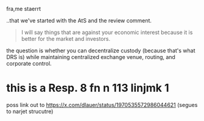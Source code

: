 fra,me staerrt

..that we've started with the AtS and the review comment.


> I will say things that are against your economic interest because it is better for the market and investors.


the question is whether you can decentralize custody (because that's what DRS is) while maintaining centralized exchange venue, routing, and corporate control. 

#  this  is a  Resp. 8 fn n 113 linjmk  1

poss link out to https://x.com/dlauer/status/1970535572986044621 (segues to narjet  strucutre)